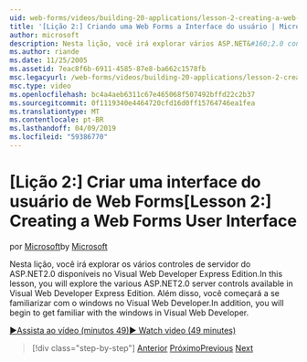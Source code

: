 ```yaml
---
uid: web-forms/videos/building-20-applications/lesson-2-creating-a-web-forms-user-interface
title: '[Lição 2:] Criando uma Web Forms a Interface do usuário | Microsoft Docs'
author: microsoft
description: Nesta lição, você irá explorar vários ASP.NET&#160;2.0 controles de servidor disponíveis no Visual Web Developer Express Edition. Além disso, você será iniciada...
ms.author: riande
ms.date: 11/25/2005
ms.assetid: 7eac8f6b-6911-4585-87e8-ba662c1578fb
msc.legacyurl: /web-forms/videos/building-20-applications/lesson-2-creating-a-web-forms-user-interface
msc.type: video
ms.openlocfilehash: bc4a4aeb6311c67e465068f507492bffd22c2b37
ms.sourcegitcommit: 0f1119340e4464720cfd16d0ff15764746ea1fea
ms.translationtype: MT
ms.contentlocale: pt-BR
ms.lasthandoff: 04/09/2019
ms.locfileid: "59386770"
---
```

# <a name="lesson-2-creating-a-web-forms-user-interface"></a><span data-ttu-id="da003-104">[Lição 2:] Criar uma interface do usuário de Web Forms</span><span class="sxs-lookup"><span data-stu-id="da003-104">[Lesson 2:] Creating a Web Forms User Interface</span></span>

<span data-ttu-id="da003-105">por [Microsoft](https://github.com/microsoft)</span><span class="sxs-lookup"><span data-stu-id="da003-105">by [Microsoft](https://github.com/microsoft)</span></span>

<span data-ttu-id="da003-106">Nesta lição, você irá explorar os vários controles de servidor do ASP.NET2.0 disponíveis no Visual Web Developer Express Edition.</span><span class="sxs-lookup"><span data-stu-id="da003-106">In this lesson, you will explore the various ASP.NET2.0 server controls available in Visual Web Developer Express Edition.</span></span> <span data-ttu-id="da003-107">Além disso, você começará a se familiarizar com o windows no Visual Web Developer.</span><span class="sxs-lookup"><span data-stu-id="da003-107">In addition, you will begin to get familiar with the windows in Visual Web Developer.</span></span>

[<span data-ttu-id="da003-108">&#9654;Assista ao vídeo (minutos 49)</span><span class="sxs-lookup"><span data-stu-id="da003-108">&#9654; Watch video (49 minutes)</span></span>](https://channel9.msdn.com/Blogs/ASP-NET-Site-Videos/lesson-2-creating-a-web-forms-user-interface)

> [!div class="step-by-step"]
> <span data-ttu-id="da003-109">[Anterior](lesson-1-getting-started-with-visual-web-developer-express.md)
> [Próximo](lesson-3-understanding-more-about-events-and-postback.md)</span><span class="sxs-lookup"><span data-stu-id="da003-109">[Previous](lesson-1-getting-started-with-visual-web-developer-express.md)
[Next](lesson-3-understanding-more-about-events-and-postback.md)</span></span>
